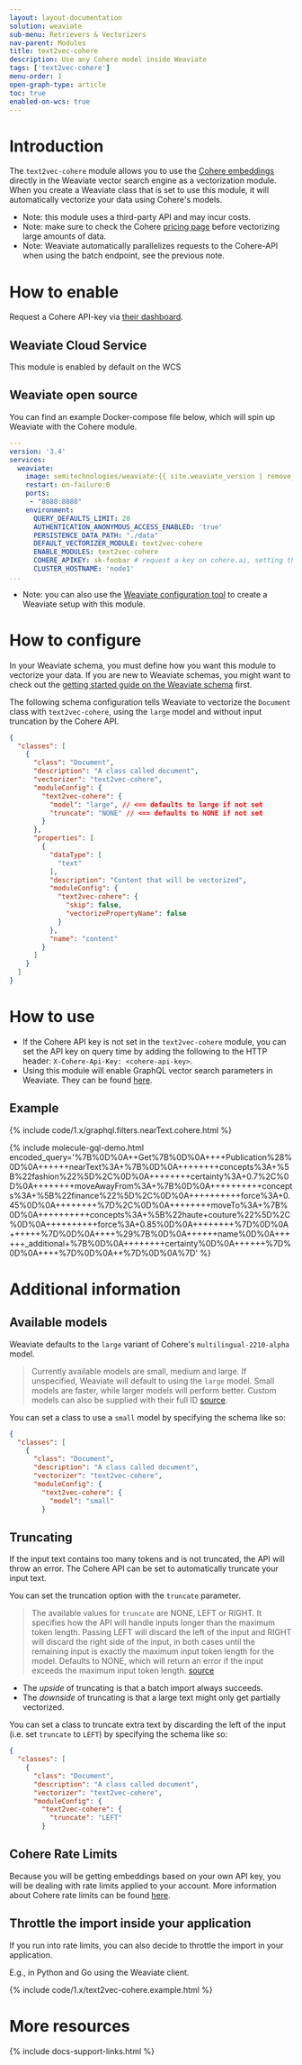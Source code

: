 ```yaml
---
layout: layout-documentation
solution: weaviate
sub-menu: Retrievers & Vectorizers
nav-parent: Modules
title: text2vec-cohere
description: Use any Cohere model inside Weaviate
tags: ['text2vec-cohere']
menu-order: 1
open-graph-type: article
toc: true
enabled-on-wcs: true
---
```


# Introduction

The `text2vec-cohere` module allows you to use the [Cohere embeddings](https://docs.cohere.ai/docs/embeddings) directly in the Weaviate vector search engine as a vectorization module. ​When you create a Weaviate class that is set to use this module, it will automatically vectorize your data using Cohere's models.

* Note: this module uses a third-party API and may incur costs.
* Note: make sure to check the Cohere [pricing page](https://cohere.ai/pricing) before vectorizing large amounts of data.
* Note: Weaviate automatically parallelizes requests to the Cohere-API when using the batch endpoint, see the previous note.

# How to enable

Request a Cohere API-key via [their dashboard](https://dashboard.cohere.ai/welcome/login).

## Weaviate Cloud Service

This module is enabled by default on the WCS

## Weaviate open source

You can find an example Docker-compose file below, which will spin up Weaviate with the Cohere module.

```yaml
---
version: '3.4'
services:
  weaviate:
    image: semitechnologies/weaviate:{{ site.weaviate_version | remove_first: "v" }}
    restart: on-failure:0
    ports:
     - "8080:8080"
    environment:
      QUERY_DEFAULTS_LIMIT: 20
      AUTHENTICATION_ANONYMOUS_ACCESS_ENABLED: 'true'
      PERSISTENCE_DATA_PATH: "./data"
      DEFAULT_VECTORIZER_MODULE: text2vec-cohere
      ENABLE_MODULES: text2vec-cohere
      COHERE_APIKEY: sk-foobar # request a key on cohere.ai, setting this parameter is optional, you can also provide the API key on runtime
      CLUSTER_HOSTNAME: 'node1'
...
```

* Note: you can also use the [Weaviate configuration tool](../installation/docker-compose.html#configurator) to create a Weaviate setup with this module.

# How to configure

​In your Weaviate schema, you must define how you want this module to vectorize your data. If you are new to Weaviate schemas, you might want to check out the [getting started guide on the Weaviate schema](../getting-started/schema.html) first.

The following schema configuration tells Weaviate to vectorize the `Document` class with `text2vec-cohere`, using the `large` model and without input truncation by the Cohere API.

```json
{
  "classes": [
    {
      "class": "Document",
      "description": "A class called document",
      "vectorizer": "text2vec-cohere",
      "moduleConfig": {
        "text2vec-cohere": {
          "model": "large", // <== defaults to large if not set
          "truncate": "NONE" // <== defaults to NONE if not set
        }
      },
      "properties": [
        {
          "dataType": [
            "text"
          ],
          "description": "Content that will be vectorized",
          "moduleConfig": {
            "text2vec-cohere": {
              "skip": false,
              "vectorizePropertyName": false
            }
          },
          "name": "content"
        }
      ]
    }
  ]
}
```

# How to use

* If the Cohere API key is not set in the `text2vec-cohere` module, you can set the API key on query time by adding the following to the HTTP header: `X-Cohere-Api-Key: <cohere-api-key>`.
* Using this module will enable GraphQL vector search parameters in Weaviate. They can be found [here](../graphql-references/vector-search-parameters.html#neartext).

## Example

{% include code/1.x/graphql.filters.nearText.cohere.html %}

{% include molecule-gql-demo.html encoded_query='%7B%0D%0A++Get%7B%0D%0A++++Publication%28%0D%0A++++++nearText%3A+%7B%0D%0A++++++++concepts%3A+%5B%22fashion%22%5D%2C%0D%0A++++++++certainty%3A+0.7%2C%0D%0A++++++++moveAwayFrom%3A+%7B%0D%0A++++++++++concepts%3A+%5B%22finance%22%5D%2C%0D%0A++++++++++force%3A+0.45%0D%0A++++++++%7D%2C%0D%0A++++++++moveTo%3A+%7B%0D%0A++++++++++concepts%3A+%5B%22haute+couture%22%5D%2C%0D%0A++++++++++force%3A+0.85%0D%0A++++++++%7D%0D%0A++++++%7D%0D%0A++++%29%7B%0D%0A++++++name%0D%0A++++++_additional+%7B%0D%0A++++++++certainty%0D%0A++++++%7D%0D%0A++++%7D%0D%0A++%7D%0D%0A%7D' %}

# Additional information

## Available models

Weaviate defaults to the `large` variant of Cohere's `multilingual-2210-alpha` model.

> Currently available models are small, medium and large. If unspecified, Weaviate will default to using the `large` model. Small models are faster, while larger models will perform better. Custom models can also be supplied with their full ID [source](https://docs.cohere.ai/reference/embed).

You can set a class to use a `small` model by specifying the schema like so:

```json
{
  "classes": [
    {
      "class": "Document",
      "description": "A class called document",
      "vectorizer": "text2vec-cohere",
      "moduleConfig": {
        "text2vec-cohere": {
          "model": "small"
        }
```

## Truncating

If the input text contains too many tokens and is not truncated, the API will throw an error. The Cohere API can be set to automatically truncate your input text.

You can set the truncation option with the `truncate` parameter.

> The available values for `truncate` are NONE, LEFT or RIGHT. It specifies how the API will handle inputs longer than the maximum token length. Passing LEFT will discard the left of the input and RIGHT will discard the right side of the input, in both cases until the remaining input is exactly the maximum input token length for the model. Defaults to NONE, which will return an error if the input exceeds the maximum input token length. [source](https://docs.cohere.ai/reference/embed)

* The _upside_ of truncating is that a batch import always succeeds.
* The _downside_ of truncating is that a large text might only get partially vectorized.

You can set a class to truncate extra text by discarding the left of the input (i.e. set `truncate` to `LEFT`) by specifying the schema like so:

```json
{
  "classes": [
    {
      "class": "Document",
      "description": "A class called document",
      "vectorizer": "text2vec-cohere",
      "moduleConfig": {
        "text2vec-cohere": {
          "truncate": "LEFT"
        }
```

## Cohere Rate Limits

Because you will be getting embeddings based on your own API key, you will be dealing with rate limits applied to your account. More information about Cohere rate limits can be found [here](https://docs.cohere.ai/docs/going-live).

## Throttle the import inside your application

If you run into rate limits, you can also decide to throttle the import in your application.

E.g., in Python and Go using the Weaviate client.

{% include code/1.x/text2vec-cohere.example.html %}

# More resources

{% include docs-support-links.html %}

